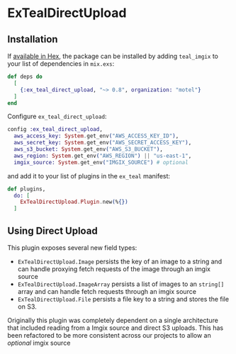 # ExTealDirectUpload

## Installation

If [available in Hex](https://hex.pm/docs/publish), the package can be installed
by adding `teal_imgix` to your list of dependencies in `mix.exs`:

```elixir
def deps do
  [
    {:ex_teal_direct_upload, "~> 0.8", organization: "motel"}
  ]
end
```

Configure `ex_teal_direct_upload`:

```elixir
config :ex_teal_direct_upload,
  aws_access_key: System.get_env("AWS_ACCESS_KEY_ID"),
  aws_secret_key: System.get_env("AWS_SECRET_ACCESS_KEY"),
  aws_s3_bucket: System.get_env("AWS_S3_BUCKET"),
  aws_region: System.get_env("AWS_REGION") || "us-east-1",
  imgix_source: System.get_env("IMGIX_SOURCE") # optional
```

and add it to your list of plugins in the `ex_teal` manifest:

```elixir
def plugins,
  do: [
    ExTealDirectUpload.Plugin.new(%{})
  ]
```

## Using Direct Upload

This plugin exposes several new field types:

* `ExTealDirectUpload.Image` persists the key of an image to a string and can handle proxying fetch requests of the image through an imgix source
* `ExTealDirectUpload.ImageArray` persists a list of images to an `string[]` array and can handle fetch requests through an imgix source
* `ExTealDirectUpload.File` persists a file key to a string and stores the file on S3.

Originally this plugin was completely dependent on a single architecture that included reading from a Imgix source and direct S3 uploads.
This has been refactored to be more consistent across our projects to allow an _optional_ imgix source
